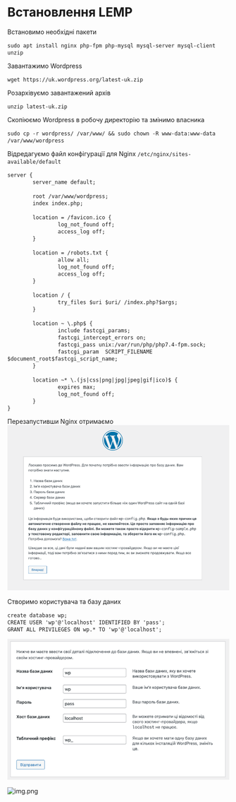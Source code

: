# Встановлення LEMP

Встановимо необхідні пакети

~~~
sudo apt install nginx php-fpm php-mysql mysql-server mysql-client unzip
~~~

Завантажимо Wordpress

~~~
wget https://uk.wordpress.org/latest-uk.zip
~~~

Розархівуємо завантажений архів

~~~
unzip latest-uk.zip
~~~

Скопіюємо Wordpress в робочу директорію та змінимо власника

~~~
sudo cp -r wordpress/ /var/www/ && sudo chown -R www-data:www-data /var/www/wordpress
~~~

Відредагуємо файл конфігурації для Nginx `/etc/nginx/sites-available/default`

~~~
server {
        server_name default;
        
        root /var/www/wordpress;
        index index.php;

        location = /favicon.ico {
                log_not_found off;
                access_log off;
        }

        location = /robots.txt {
                allow all;
                log_not_found off;
                access_log off;
        }

        location / {
                try_files $uri $uri/ /index.php?$args;
        }

        location ~ \.php$ {
                include fastcgi_params;
                fastcgi_intercept_errors on;
                fastcgi_pass unix:/var/run/php/php7.4-fpm.sock;
                fastcgi_param  SCRIPT_FILENAME $document_root$fastcgi_script_name;
        }

        location ~* \.(js|css|png|jpg|jpeg|gif|ico)$ {
                expires max;
                log_not_found off;
        }
}
~~~

Перезапустивши Nginx отримаємо
![first_run.png](first_run.png)

Створимо користувача та базу даних

~~~
create database wp;
CREATE USER 'wp'@'localhost' IDENTIFIED BY 'pass';
GRANT ALL PRIVILEGES ON wp.* TO 'wp'@'localhost';
~~~

![configure_db.png](configure_db.png)

![img.png](img.png)